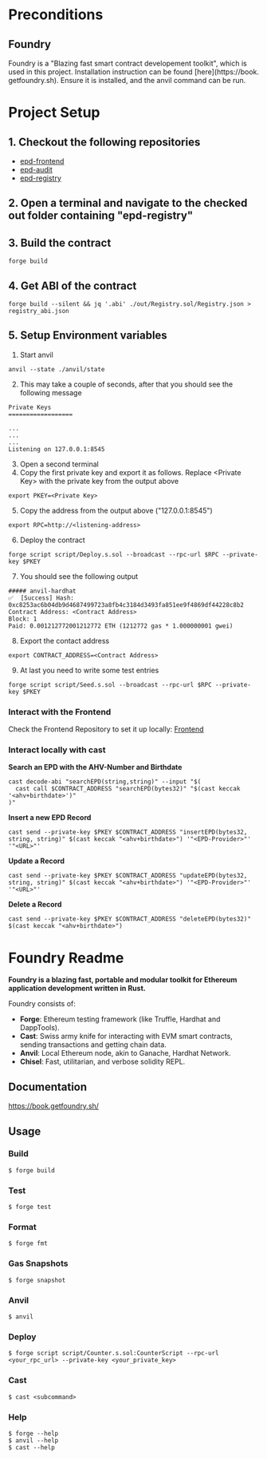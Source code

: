 # Preconditions

## Foundry

Foundry is a "Blazing fast smart contract developement toolkit", which is used in this project. Installation instruction can be found [here](https://book. getfoundry.sh). Ensure it is installed, and the anvil command can be run.

# Project Setup

## 1. Checkout the following repositories

- [epd-frontend](https://github.com/seanimhof/epd-frontend)
- [epd-audit](https://github.com/seanimhof/epd-audit)
- [epd-registry](https://github.com/seanimhof/epd-registry)

## 2. Open a terminal and navigate to the checked out folder containing "epd-registry"

## 3. Build the contract
```shell
forge build
```

## 4. Get ABI of the contract
```shell
forge build --silent && jq '.abi' ./out/Registry.sol/Registry.json > registry_abi.json
```

## 5. Setup Environment variables

1. Start anvil
```shell
anvil --state ./anvil/state
```
2. This may take a couple of seconds, after that you should see the following message
```shell
Private Keys
==================

...
...
...
Listening on 127.0.0.1:8545
```
3. Open a second terminal
4. Copy the first private key and export it as follows. Replace \<Private Key\> with the private key from the output above
```shell
export PKEY=<Private Key>
```
5. Copy the address from the output above ("127.0.0.1:8545")
```shell
export RPC=http://<listening-address>
```
6. Deploy the contract
```shell
forge script script/Deploy.s.sol --broadcast --rpc-url $RPC --private-key $PKEY
```
7. You should see the following output
```shell
##### anvil-hardhat
✅  [Success] Hash: 0xc8253ac6b04db9d4687499723a8fb4c3184d3493fa851ee9f4869df44228c8b2
Contract Address: <Contract Address>
Block: 1
Paid: 0.001212772001212772 ETH (1212772 gas * 1.000000001 gwei)
```
8. Export the contact address
```shell
export CONTRACT_ADDRESS=<Contract Address>
```

9. At last you need to write some test entries
```shell
forge script script/Seed.s.sol --broadcast --rpc-url $RPC --private-key $PKEY
```


### Interact with the Frontend
Check the Frontend Repository to set it up locally: [Frontend](https://github.com/seanimhof/epd-frontend)

### Interact locally with cast

**Search an EPD with the AHV-Number and Birthdate**
```shell
cast decode-abi "searchEPD(string,string)" --input "$(
  cast call $CONTRACT_ADDRESS "searchEPD(bytes32)" "$(cast keccak '<ahv+birthdate>')"
)"
```
**Insert a new EPD Record**
```shell
cast send --private-key $PKEY $CONTRACT_ADDRESS "insertEPD(bytes32, string, string)" $(cast keccak "<ahv+birthdate>") '"<EPD-Provider>"' '"<URL>"'
```

**Update a Record**
```shell
cast send --private-key $PKEY $CONTRACT_ADDRESS "updateEPD(bytes32, string, string)" $(cast keccak "<ahv+birthdate>") '"<EPD-Provider>"' '"<URL>"'
```

**Delete a Record**
```shell
cast send --private-key $PKEY $CONTRACT_ADDRESS "deleteEPD(bytes32)" $(cast keccak "<ahv+birthdate>")
```


# Foundry Readme

**Foundry is a blazing fast, portable and modular toolkit for Ethereum application development written in Rust.**

Foundry consists of:

-   **Forge**: Ethereum testing framework (like Truffle, Hardhat and DappTools).
-   **Cast**: Swiss army knife for interacting with EVM smart contracts, sending transactions and getting chain data.
-   **Anvil**: Local Ethereum node, akin to Ganache, Hardhat Network.
-   **Chisel**: Fast, utilitarian, and verbose solidity REPL.

## Documentation

https://book.getfoundry.sh/

## Usage

### Build

```shell
$ forge build
```

### Test

```shell
$ forge test
```

### Format

```shell
$ forge fmt
```

### Gas Snapshots

```shell
$ forge snapshot
```

### Anvil

```shell
$ anvil
```

### Deploy

```shell
$ forge script script/Counter.s.sol:CounterScript --rpc-url <your_rpc_url> --private-key <your_private_key>
```

### Cast

```shell
$ cast <subcommand>
```

### Help

```shell
$ forge --help
$ anvil --help
$ cast --help
```
